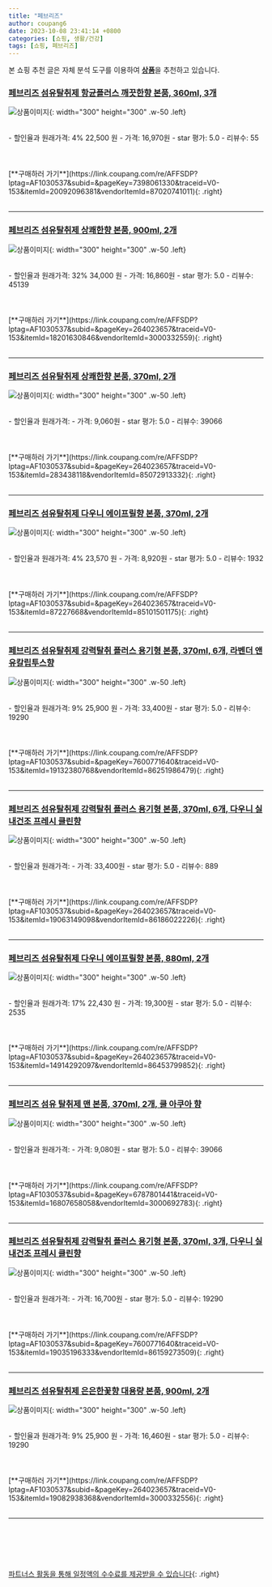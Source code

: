 ```yaml
---
title: "페브리즈"
author: coupang6
date: 2023-10-08 23:41:14 +0800
categories: [쇼핑, 생활/건강]
tags: [쇼핑, 페브리즈]
---
```


본 쇼핑 추천 글은 자체 분석 도구를 이용하여 [**상품**](https://link.coupang.com/a/bao1ui)을 추천하고 있습니다.

### [페브리즈 섬유탈취제 항균플러스 깨끗한향 본품, 360ml, 3개](https://link.coupang.com/re/AFFSDP?lptag=AF1030537&subid=&pageKey=7398061330&traceid=V0-153&itemId=20092096381&vendorItemId=87020741011)

![상품이미지](https://thumbnail9.coupangcdn.com/thumbnails/remote/230x230ex/image/retail/images/1084554860716516-cd45fbf8-cfeb-4b52-8f2d-f74f440cf430.jpg){: width="300" height="300" .w-50 .left}


<br>
- 할인율과 원래가격: 4%  22,500   원
- 가격: 16,970원
- star 평가: 5.0
- 리뷰수: 55
<br>
<br>
<br>
<br>
[**구매하러 가기**](https://link.coupang.com/re/AFFSDP?lptag=AF1030537&subid=&pageKey=7398061330&traceid=V0-153&itemId=20092096381&vendorItemId=87020741011){: .right}
<br>
<br>

---

### [페브리즈 섬유탈취제 상쾌한향 본품, 900ml, 2개](https://link.coupang.com/re/AFFSDP?lptag=AF1030537&subid=&pageKey=264023657&traceid=V0-153&itemId=18201630846&vendorItemId=3000332559)

![상품이미지](https://thumbnail10.coupangcdn.com/thumbnails/remote/230x230ex/image/retail/images/579455435278816-63678ced-c29c-442d-82d0-69b0895bd76e.jpg){: width="300" height="300" .w-50 .left}


<br>
- 할인율과 원래가격: 32%  34,000   원
- 가격: 16,860원
- star 평가: 5.0
- 리뷰수: 45139
<br>
<br>
<br>
<br>
[**구매하러 가기**](https://link.coupang.com/re/AFFSDP?lptag=AF1030537&subid=&pageKey=264023657&traceid=V0-153&itemId=18201630846&vendorItemId=3000332559){: .right}
<br>
<br>

---

### [페브리즈 섬유탈취제 상쾌한향 본품, 370ml, 2개](https://link.coupang.com/re/AFFSDP?lptag=AF1030537&subid=&pageKey=264023657&traceid=V0-153&itemId=283438118&vendorItemId=85072913332)

![상품이미지](https://thumbnail7.coupangcdn.com/thumbnails/remote/230x230ex/image/retail/images/706945598185734-f340943f-54a5-49f5-ab9f-54f656e57a5f.jpg){: width="300" height="300" .w-50 .left}


<br>
- 할인율과 원래가격: 
- 가격: 9,060원
- star 평가: 5.0
- 리뷰수: 39066
<br>
<br>
<br>
<br>
[**구매하러 가기**](https://link.coupang.com/re/AFFSDP?lptag=AF1030537&subid=&pageKey=264023657&traceid=V0-153&itemId=283438118&vendorItemId=85072913332){: .right}
<br>
<br>

---

### [페브리즈 섬유탈취제 다우니 에이프릴향 본품, 370ml, 2개](https://link.coupang.com/re/AFFSDP?lptag=AF1030537&subid=&pageKey=264023657&traceid=V0-153&itemId=87227668&vendorItemId=85101501175)

![상품이미지](https://thumbnail7.coupangcdn.com/thumbnails/remote/230x230ex/image/retail/images/1136608651338839-ca1fbc4b-45ba-4135-b472-f070e8cc465a.jpg){: width="300" height="300" .w-50 .left}


<br>
- 할인율과 원래가격: 4%  23,570   원
- 가격: 8,920원
- star 평가: 5.0
- 리뷰수: 1932
<br>
<br>
<br>
<br>
[**구매하러 가기**](https://link.coupang.com/re/AFFSDP?lptag=AF1030537&subid=&pageKey=264023657&traceid=V0-153&itemId=87227668&vendorItemId=85101501175){: .right}
<br>
<br>

---

### [페브리즈 섬유탈취제 강력탈취 플러스 용기형 본품, 370ml, 6개, 라벤더 앤 유칼립투스향](https://link.coupang.com/re/AFFSDP?lptag=AF1030537&subid=&pageKey=7600771640&traceid=V0-153&itemId=19132380768&vendorItemId=86251986479)

![상품이미지](https://thumbnail8.coupangcdn.com/thumbnails/remote/230x230ex/image/retail/images/8a015f79-a622-40d3-80f9-feab07397f1f7886268656391523048.png){: width="300" height="300" .w-50 .left}


<br>
- 할인율과 원래가격: 9%  25,900   원
- 가격: 33,400원
- star 평가: 5.0
- 리뷰수: 19290
<br>
<br>
<br>
<br>
[**구매하러 가기**](https://link.coupang.com/re/AFFSDP?lptag=AF1030537&subid=&pageKey=7600771640&traceid=V0-153&itemId=19132380768&vendorItemId=86251986479){: .right}
<br>
<br>

---

### [페브리즈 섬유탈취제 강력탈취 플러스 용기형 본품, 370ml, 6개, 다우니 실내건조 프레시 클린향](https://link.coupang.com/re/AFFSDP?lptag=AF1030537&subid=&pageKey=264023657&traceid=V0-153&itemId=19063149098&vendorItemId=86186022226)

![상품이미지](https://thumbnail6.coupangcdn.com/thumbnails/remote/230x230ex/image/retail/images/0ad88fe0-3e8c-4b4a-b6f9-d94a891fb2332218408466131087466.png){: width="300" height="300" .w-50 .left}


<br>
- 할인율과 원래가격: 
- 가격: 33,400원
- star 평가: 5.0
- 리뷰수: 889
<br>
<br>
<br>
<br>
[**구매하러 가기**](https://link.coupang.com/re/AFFSDP?lptag=AF1030537&subid=&pageKey=264023657&traceid=V0-153&itemId=19063149098&vendorItemId=86186022226){: .right}
<br>
<br>

---

### [페브리즈 섬유탈취제 다우니 에이프릴향 본품, 880ml, 2개](https://link.coupang.com/re/AFFSDP?lptag=AF1030537&subid=&pageKey=264023657&traceid=V0-153&itemId=14914292097&vendorItemId=86453799852)

![상품이미지](https://thumbnail6.coupangcdn.com/thumbnails/remote/230x230ex/image/vendor_inventory/4eed/3e13781105b6f364673259f6a5ed95cf4231c60db0d35daa79095fbc8528.png){: width="300" height="300" .w-50 .left}


<br>
- 할인율과 원래가격: 17%  22,430   원
- 가격: 19,300원
- star 평가: 5.0
- 리뷰수: 2535
<br>
<br>
<br>
<br>
[**구매하러 가기**](https://link.coupang.com/re/AFFSDP?lptag=AF1030537&subid=&pageKey=264023657&traceid=V0-153&itemId=14914292097&vendorItemId=86453799852){: .right}
<br>
<br>

---

### [페브리즈 섬유 탈취제 맨 본품, 370ml, 2개, 쿨 아쿠아 향](https://link.coupang.com/re/AFFSDP?lptag=AF1030537&subid=&pageKey=6787801441&traceid=V0-153&itemId=16807658058&vendorItemId=3000692783)

![상품이미지](https://thumbnail8.coupangcdn.com/thumbnails/remote/230x230ex/image/retail/images/376801325711589-9fe97fc5-73d4-4d8c-9dc3-1d3e2ef417f4.jpg){: width="300" height="300" .w-50 .left}


<br>
- 할인율과 원래가격: 
- 가격: 9,080원
- star 평가: 5.0
- 리뷰수: 39066
<br>
<br>
<br>
<br>
[**구매하러 가기**](https://link.coupang.com/re/AFFSDP?lptag=AF1030537&subid=&pageKey=6787801441&traceid=V0-153&itemId=16807658058&vendorItemId=3000692783){: .right}
<br>
<br>

---

### [페브리즈 섬유탈취제 강력탈취 플러스 용기형 본품, 370ml, 3개, 다우니 실내건조 프레시 클린향](https://link.coupang.com/re/AFFSDP?lptag=AF1030537&subid=&pageKey=7600771640&traceid=V0-153&itemId=19035196333&vendorItemId=86159273509)

![상품이미지](https://thumbnail8.coupangcdn.com/thumbnails/remote/230x230ex/image/retail/images/2023/06/02/14/0/bc4290c0-19b1-4960-8ff9-ae808f231fa4.jpg){: width="300" height="300" .w-50 .left}


<br>
- 할인율과 원래가격: 
- 가격: 16,700원
- star 평가: 5.0
- 리뷰수: 19290
<br>
<br>
<br>
<br>
[**구매하러 가기**](https://link.coupang.com/re/AFFSDP?lptag=AF1030537&subid=&pageKey=7600771640&traceid=V0-153&itemId=19035196333&vendorItemId=86159273509){: .right}
<br>
<br>

---

### [페브리즈 섬유탈취제 은은한꽃향 대용량 본품, 900ml, 2개](https://link.coupang.com/re/AFFSDP?lptag=AF1030537&subid=&pageKey=264023657&traceid=V0-153&itemId=19082938368&vendorItemId=3000332556)

![상품이미지](https://thumbnail10.coupangcdn.com/thumbnails/remote/230x230ex/image/retail/images/622333915422685-0094e8b0-438e-42ab-a891-c17e1272348b.jpg){: width="300" height="300" .w-50 .left}


<br>
- 할인율과 원래가격: 9%  25,900   원
- 가격: 16,460원
- star 평가: 5.0
- 리뷰수: 19290
<br>
<br>
<br>
<br>
[**구매하러 가기**](https://link.coupang.com/re/AFFSDP?lptag=AF1030537&subid=&pageKey=264023657&traceid=V0-153&itemId=19082938368&vendorItemId=3000332556){: .right}
<br>
<br>

---
<br><br><br><br><br> [파트너스 활동을 통해 일정액의 수수료를 제공받을 수 있습니다](https://link.coupang.com/a/bao1ui){: .right}